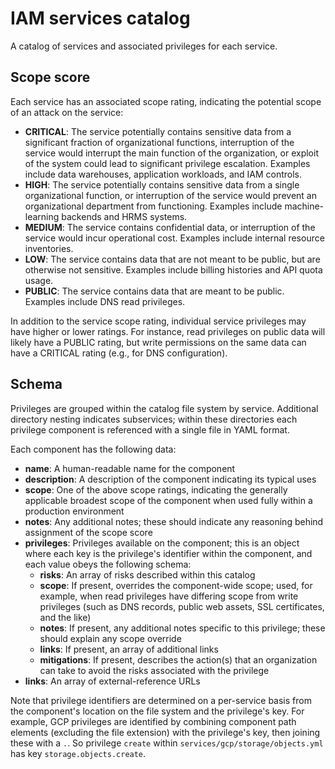# IAM services catalog

A catalog of services and associated privileges for each service.

## Scope score

Each service has an associated scope rating, indicating the potential
scope of an attack on the service:

- **CRITICAL**: The service potentially contains sensitive data from a
  significant fraction of organizational functions, interruption of
  the service would interrupt the main function of the organization,
  or exploit of the system could lead to significant privilege escalation.
  Examples include data warehouses, application workloads, and IAM controls.
- **HIGH**: The service potentially contains sensitive data from a single
  organizational function, or interruption of the service would prevent an
  organizational department from functioning. Examples include
  machine-learning backends and HRMS systems.
- **MEDIUM**: The service contains confidential data, or interruption
  of the service would incur operational cost. Examples include internal
  resource inventories.
- **LOW**: The service contains data that are not meant to be public,
  but are otherwise not sensitive. Examples include billing histories
  and API quota usage.
- **PUBLIC**: The service contains data that are meant to
  be public. Examples include DNS read privileges.

In addition to the service scope rating, individual service privileges may
have higher or lower ratings. For instance, read privileges on public data
will likely have a PUBLIC rating, but write permissions on the same data
can have a CRITICAL rating (e.g., for DNS configuration).

## Schema

Privileges are grouped within the catalog file system by service. Additional
directory nesting indicates subservices; within these directories each
privilege component is referenced with a single file in YAML format.

Each component has the following data:

- **name**: A human-readable name for the component
- **description**: A description of the component indicating its typical uses
- **scope**: One of the above scope ratings, indicating the generally applicable
  broadest scope of the component when used fully within a production
  environment
- **notes**: Any additional notes; these should indicate any reasoning behind
  assignment of the scope score
- **privileges**: Privileges available on the component; this is an object where
  each key is the privilege's identifier within the component, and each value
  obeys the following schema:
  - **risks**: An array of risks described within this catalog
  - **scope**: If present, overrides the component-wide scope; used, for example,
    when read privileges have differing scope from write privileges (such as DNS
    records, public web assets, SSL certificates, and the like)
  - **notes**: If present, any additional notes specific to this privilege; these
    should explain any scope override
  - **links**: If present, an array of additional links
  - **mitigations**: If present, describes the action(s) that an organization can take to avoid the risks associated with the privilege
- **links**: An array of external-reference URLs

Note that privilege identifiers are determined on a per-service basis from the
component's location on the file system and the privilege's key. For example,
GCP privileges are identified by combining component path elements (excluding
the file extension) with the privilege's key, then joining these with a `.`.
So privilege `create` within `services/gcp/storage/objects.yml` has key
`storage.objects.create`.
